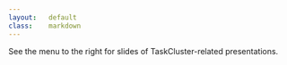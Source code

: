 ```yaml
---
layout:   default
class:    markdown
---
```


See the menu to the right for slides of TaskCluster-related presentations.
